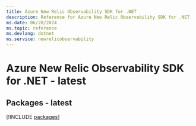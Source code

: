 ```yaml
---
title: Azure New Relic Observability SDK for .NET
description: Reference for Azure New Relic Observability SDK for .NET
ms.date: 06/20/2024
ms.topic: reference
ms.devlang: dotnet
ms.service: newrelicobservability
---
```

# Azure New Relic Observability SDK for .NET - latest
## Packages - latest
[!INCLUDE [packages](new-relic-observability-index.md)]